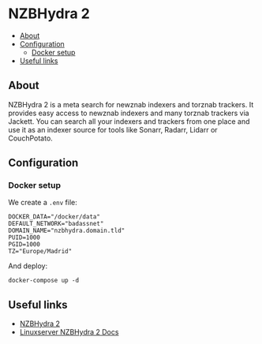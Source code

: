 # NZBHydra 2

- [About](#about)
- [Configuration](#configuration)
  * [Docker setup](#docker-setup)
- [Useful links](#useful-links)

## About

NZBHydra 2 is a meta search for newznab indexers and torznab trackers. It
provides easy access to newznab indexers and many torznab trackers via Jackett.
You can search all your indexers and trackers from one place and use it as an
indexer source for tools like Sonarr, Radarr, Lidarr or CouchPotato.

## Configuration

### Docker setup

We create a `.env` file:

```shell
DOCKER_DATA="/docker/data"
DEFAULT_NETWORK="badassnet"
DOMAIN_NAME="nzbhydra.domain.tld"
PUID=1000
PGID=1000
TZ="Europe/Madrid"
```

And deploy:

    docker-compose up -d

## Useful links

- [NZBHydra 2](https://github.com/theotherp/nzbhydra2)
- [Linuxserver NZBHydra 2 Docs](https://docs.linuxserver.io/images/docker-nzbhydra2)
